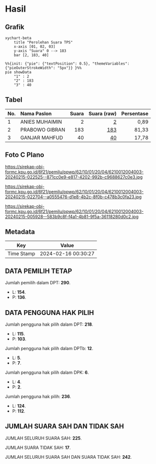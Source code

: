 # Hasil

## Grafik

```mermaid
xychart-beta
    title "Perolehan Suara TPS"
    x-axis [01, 02, 03]
    y-axis "Suara" 0 --> 183
    bar [2, 183, 40]
```

```mermaid
%%{init: {"pie": {"textPosition": 0.5}, "themeVariables": {"pieOuterStrokeWidth": "5px"}} }%%
pie showData
    "1" : 2
    "2" : 183
    "3" : 40
```

## Tabel

| No. | Nama Paslon    | Suara | Suara (raw) | Persentase |
|:--- |:-------------- | -----:| -----------:| ----------:|
| 1   | ANIES MUHAIMIN | 2     | [2][p-1]    | 0,89       |
| 2   | PRABOWO GIBRAN | 183   | [183][p-2]  | 81,33      |
| 3   | GANJAR MAHFUD  | 40    | [40][p-3]   | 17,78      |


[p-1]: https://github.com/gigit-pemilu/pemilu-2024-62-kalimantan-tengah/blob/main/pilpres/hitung-suara/sub/62-kalimantan-tengah/sub/10-gunung-mas/sub/01-sepang/sub/2004-tanjung-karitak/sub/003-tps/sub/paslon-1.txt
[p-2]: https://github.com/gigit-pemilu/pemilu-2024-62-kalimantan-tengah/blob/main/pilpres/hitung-suara/sub/62-kalimantan-tengah/sub/10-gunung-mas/sub/01-sepang/sub/2004-tanjung-karitak/sub/003-tps/sub/paslon-2.txt
[p-3]: https://github.com/gigit-pemilu/pemilu-2024-62-kalimantan-tengah/blob/main/pilpres/hitung-suara/sub/62-kalimantan-tengah/sub/10-gunung-mas/sub/01-sepang/sub/2004-tanjung-karitak/sub/003-tps/sub/paslon-3.txt

## Foto C Plano

https://sirekap-obj-formc.kpu.go.id/6f21/pemilu/ppwp/62/10/01/20/04/6210012004003-20240215-022525--871cc0e9-e817-4202-992b-c9688627c0e3.jpg

https://sirekap-obj-formc.kpu.go.id/6f21/pemilu/ppwp/62/10/01/20/04/6210012004003-20240215-022704--a0555476-d1e8-4b2c-8f0b-c478b3c0fa23.jpg

https://sirekap-obj-formc.kpu.go.id/6f21/pemilu/ppwp/62/10/01/20/04/6210012004003-20240215-005928--583b9c8f-f4a1-4b81-9f5a-36118280d0c2.jpg


## Metadata

| Key        | Value               |
| ---------- | ------------------- |
| Time Stamp | 2024-02-16 00:30:27 |


## DATA PEMILIH TETAP

Jumlah pemilih dalam DPT: **290**.
 * L: **154**.
 * P: **136**.

## DATA PENGGUNA HAK PILIH

Jumlah pengguna hak pilih dalam DPT: **218**.
 * L: **115**.
 * P: **103**.

Jumlah pengguna hak pilih dalam DPTb: **12**.
 * L: **5**.
 * P: **7**.

Jumlah pengguna hak pilih dalam DPK: **6**.
 * L: **4**.
 * P: **2**.

Jumlah pengguna hak pilih: **236**.
 * L: **124**.
 * P: **112**.

## JUMLAH SUARA SAH DAN TIDAK SAH

JUMLAH SELURUH SUARA SAH: **225**.

JUMLAH SUARA TIDAK SAH: **17**.

JUMLAH SELURUH SUARA SAH DAN SUARA TIDAK SAH: **242**.


